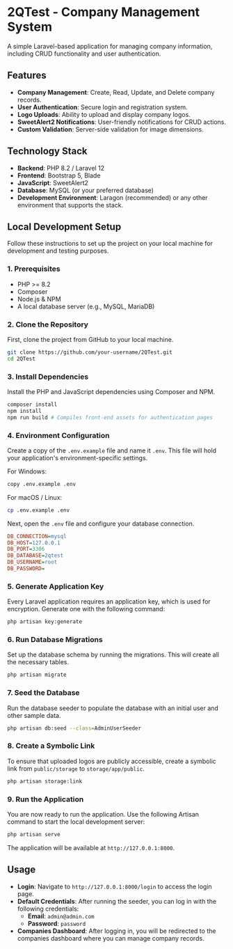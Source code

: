 # 2QTest - Company Management System

A simple Laravel-based application for managing company information, including CRUD functionality and user authentication.

## Features

-   **Company Management**: Create, Read, Update, and Delete company records.
-   **User Authentication**: Secure login and registration system.
-   **Logo Uploads**: Ability to upload and display company logos.
-   **SweetAlert2 Notifications**: User-friendly notifications for CRUD actions.
-   **Custom Validation**: Server-side validation for image dimensions.

## Technology Stack

-   **Backend**: PHP 8.2 / Laravel 12
-   **Frontend**: Bootstrap 5, Blade
-   **JavaScript**: SweetAlert2
-   **Database**: MySQL (or your preferred database)
-   **Development Environment**: Laragon (recommended) or any other environment that supports the stack.

## Local Development Setup

Follow these instructions to set up the project on your local machine for development and testing purposes.

### 1. Prerequisites

-   PHP >= 8.2
-   Composer
-   Node.js & NPM
-   A local database server (e.g., MySQL, MariaDB)

### 2. Clone the Repository

First, clone the project from GitHub to your local machine.

```bash
git clone https://github.com/your-username/2QTest.git
cd 2QTest
```

### 3. Install Dependencies

Install the PHP and JavaScript dependencies using Composer and NPM.

```bash
composer install
npm install
npm run build # Compiles front-end assets for authentication pages
```

### 4. Environment Configuration

Create a copy of the `.env.example` file and name it `.env`. This file will hold your application's environment-specific settings.

For Windows:
```bash
copy .env.example .env
```

For macOS / Linux:
```bash
cp .env.example .env
```

Next, open the `.env` file and configure your database connection.

```ini
DB_CONNECTION=mysql
DB_HOST=127.0.0.1
DB_PORT=3306
DB_DATABASE=2qtest
DB_USERNAME=root
DB_PASSWORD=
```

### 5. Generate Application Key

Every Laravel application requires an application key, which is used for encryption. Generate one with the following command:

```bash
php artisan key:generate
```

### 6. Run Database Migrations

Set up the database schema by running the migrations. This will create all the necessary tables.

```bash
php artisan migrate
```

### 7. Seed the Database

Run the database seeder to populate the database with an initial user and other sample data.

```bash
php artisan db:seed --class=AdminUserSeeder
```

### 8. Create a Symbolic Link

To ensure that uploaded logos are publicly accessible, create a symbolic link from `public/storage` to `storage/app/public`.

```bash
php artisan storage:link
```

### 9. Run the Application

You are now ready to run the application. Use the following Artisan command to start the local development server:

```bash
php artisan serve
```

The application will be available at `http://127.0.0.1:8000`.

## Usage

-   **Login**: Navigate to `http://127.0.0.1:8000/login` to access the login page.
-   **Default Credentials**: After running the seeder, you can log in with the following credentials:
    -   **Email**: `admin@admin.com`
    -   **Password**: `password`
-   **Companies Dashboard**: After logging in, you will be redirected to the companies dashboard where you can manage company records.